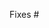 <!--
Thank you for submitting a pull request!

Please verify that:
* [ ] There is an associated issue in the `Backlog` milestone (**required**)
* [ ] Code is up-to-date with the `master` branch
* [ ] You've successfully run `hereby runtests` locally
* [ ] There are new or updated unit tests validating the change

Refer to CONTRIBUTING.MD for more details.
  https://github.com/Microsoft/TypeScript/blob/master/CONTRIBUTING.md
-->

Fixes #
